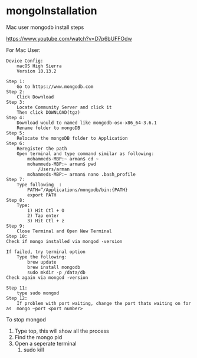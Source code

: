 # mongoInstallation

Mac user mongodb install steps

https://www.youtube.com/watch?v=D7p6bUFFOdw

For Mac User:
	
	Device Config:
		macOS High Sierra
		Version 10.13.2
	
	Step 1:
		Go to https://www.mongodb.com
	Step 2:
		Click Download
	Step 3: 
		Locate Community Server and click it
		Then click DOWNLOAD(tgz)
	Step 4:
		Download would to named like mongodb-osx-x86_64-3.6.1
		Rename folder to mongoDB
	Step 5:
		Relocate the mongoDB folder to Application
	Step 6:
		Reregister the path 
		Open terminal and type command similar as following:
			mohammeds-MBP:~ arman$ cd ~
			mohammeds-MBP:~ arman$ pwd
				/Users/arman
			mohammeds-MBP:~ arman$ nano .bash_profile 
	Step 7:
		Type following	:
			PATH=“/Applications/mongodb/bin:{PATH}
			export PATH
	Step 8:
		Type:
			1) Hit Ctl + O
			2) Tap enter
			3) Hit Ctl + z
	Step 9:
		Close Terminal and Open New Terminal
	Step 10:
	Check if mongo installed via mongod -version
	
	If failed, try terminal option
		Type the following:
			brew update
			brew install mongodb
			sudo mkdir -p /data/db
	Check again via mongod -version

	Step 11:
		type sudo mongod 
	Step 12:
		If problem with port waiting, change the port thats waiting on for as  mongo —port <port number>





To stop mongod
1. Type top, this will show all the process
2. Find the mongo pid 
3. Open a seperate terminal
    1. sudo kill <the PID Number>

	
